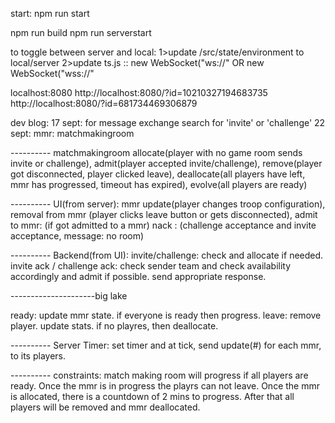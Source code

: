 

start:
npm run start

npm run build
npm run serverstart

to toggle between server and local:
1>update /src/state/environment to local/server
2>update ts.js :: new WebSocket("ws://" OR new WebSocket("wss://"

localhost:8080
http://localhost:8080/?id=10210327194683735
http://localhost:8080/?id=681734469306879




dev blog:
17 sept:
for message exchange search for 'invite' or 'challenge'
22 sept:
mmr: matchmakingroom

---------- matchmakingroom
allocate(player with no game room sends invite or challenge),
admit(player accepted invite/challenge),
remove(player got disconnected, player clicked leave),
deallocate(all players have left, mmr has progressed, timeout has expired),
evolve(all players are ready)

---------- UI(from server):
mmr update(player changes troop configuration),
removal from mmr (player clicks leave button or gets disconnected),
admit to mmr: (if got admitted to a mmr)
nack : (challenge acceptance and invite acceptance, message: no room)

---------- Backend(from UI):
invite/challenge: check and allocate if needed.
invite ack / challenge ack: check sender team and check availability accordingly and admit if possible. send appropriate response.

---------------------big lake

ready: update mmr state. if everyone is ready then progress.
leave: remove player. update stats. if no playres, then deallocate.

---------- Server Timer:
set timer and at tick, send update(#) for each mmr, to its players.

---------- constraints:
match making room will progress if all players are ready.
Once the mmr is in progress the playrs can not leave.
Once the mmr is allocated, there is a countdown of 2 mins to progress. After that all players will be removed and mmr deallocated.

